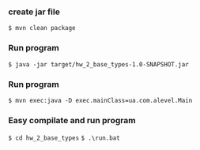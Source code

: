 ### create jar file ###
`$ mvn clean package`
### Run program ###
`$ java -jar target/hw_2_base_types-1.0-SNAPSHOT.jar `
### Run program ###
`$ mvn exec:java -D exec.mainClass=ua.com.alevel.Main `

### Easy compilate and run program ###
`$ cd hw_2_base_types`
`$ .\run.bat `